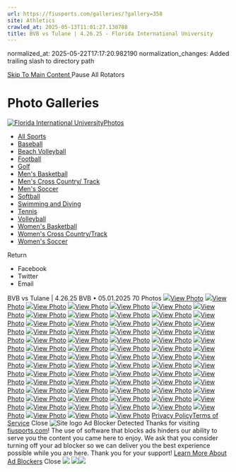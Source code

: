 ```yaml
---
url: https://fiusports.com/galleries/?gallery=358
site: Athletics
crawled_at: 2025-05-13T11:01:27.130788
title: BVB vs Tulane | 4.26.25 - Florida International University
---
```

normalized_at: 2025-05-22T17:17:20.982190
normalization_changes: Added trailing slash to directory path

[ Skip To Main Content ](https://fiusports.com/galleries/womens-beach-volleyball/bvb-vs-tulane-4-26-25/358#main-content) Pause All Rotators 
# Photo Galleries
[![Florida International University](https://fiusports.com/images/logos/site/site.png?height=60)Photos](https://fiusports.com/galleries/)
  * [All Sports](https://fiusports.com/galleries/)
  * [Baseball](https://fiusports.com/galleries/baseball/1)
  * [Beach Volleyball](https://fiusports.com/galleries/womens-beach-volleyball/19)
  * [Football](https://fiusports.com/galleries/football/4)
  * [Golf](https://fiusports.com/galleries/womens-golf/20)
  * [Men's Basketball](https://fiusports.com/galleries/mens-basketball/6)
  * [Men's Cross Country/ Track](https://fiusports.com/galleries/mens-cross-country/7)
  * [Men's Soccer](https://fiusports.com/galleries/mens-soccer/9)
  * [Softball](https://fiusports.com/galleries/softball/10)
  * [Swimming and Diving](https://fiusports.com/galleries/womens-swimming-and-diving/15)
  * [Tennis](https://fiusports.com/galleries/womens-tennis/16)
  * [Volleyball](https://fiusports.com/galleries/womens-volleyball/18)
  * [Women's Basketball](https://fiusports.com/galleries/womens-basketball/12)
  * [Women's Cross Country/Track](https://fiusports.com/galleries/womens-track-and-field/17)
  * [Women's Soccer](https://fiusports.com/galleries/womens-soccer/14)


Return
  * Facebook
  * Twitter
  * Email


BVB vs Tulane | 4.26.25
BVB • 05.01.2025
70 Photos
[![](https://fiusports.com/images/2025/5/1/Tulane_Semis-001.jpg?width=682&height=1024)View Photo](https://fiusports.com/galleries/womens-beach-volleyball/bvb-vs-tulane-4-26-25/image-1/358/62865)
[![](https://fiusports.com/galleries/womens-beach-volleyball/bvb-vs-tulane-4-26-25/358)View Photo](https://fiusports.com/galleries/womens-beach-volleyball/bvb-vs-tulane-4-26-25/image-2/358/62866)
[![](https://fiusports.com/galleries/womens-beach-volleyball/bvb-vs-tulane-4-26-25/358)View Photo](https://fiusports.com/galleries/womens-beach-volleyball/bvb-vs-tulane-4-26-25/image-3/358/62867)
[![](https://fiusports.com/galleries/womens-beach-volleyball/bvb-vs-tulane-4-26-25/358)View Photo](https://fiusports.com/galleries/womens-beach-volleyball/bvb-vs-tulane-4-26-25/image-4/358/62868)
[![](https://fiusports.com/galleries/womens-beach-volleyball/bvb-vs-tulane-4-26-25/358)View Photo](https://fiusports.com/galleries/womens-beach-volleyball/bvb-vs-tulane-4-26-25/image-5/358/62869)
[![](https://fiusports.com/galleries/womens-beach-volleyball/bvb-vs-tulane-4-26-25/358)View Photo](https://fiusports.com/galleries/womens-beach-volleyball/bvb-vs-tulane-4-26-25/image-6/358/62870)
[![](https://fiusports.com/galleries/womens-beach-volleyball/bvb-vs-tulane-4-26-25/358)View Photo](https://fiusports.com/galleries/womens-beach-volleyball/bvb-vs-tulane-4-26-25/image-7/358/62871)
[![](https://fiusports.com/galleries/womens-beach-volleyball/bvb-vs-tulane-4-26-25/358)View Photo](https://fiusports.com/galleries/womens-beach-volleyball/bvb-vs-tulane-4-26-25/image-8/358/62872)
[![](https://fiusports.com/galleries/womens-beach-volleyball/bvb-vs-tulane-4-26-25/358)View Photo](https://fiusports.com/galleries/womens-beach-volleyball/bvb-vs-tulane-4-26-25/image-9/358/62873)
[![](https://fiusports.com/galleries/womens-beach-volleyball/bvb-vs-tulane-4-26-25/358)View Photo](https://fiusports.com/galleries/womens-beach-volleyball/bvb-vs-tulane-4-26-25/image-10/358/62874)
[![](https://fiusports.com/galleries/womens-beach-volleyball/bvb-vs-tulane-4-26-25/358)View Photo](https://fiusports.com/galleries/womens-beach-volleyball/bvb-vs-tulane-4-26-25/image-11/358/62875)
[![](https://fiusports.com/galleries/womens-beach-volleyball/bvb-vs-tulane-4-26-25/358)View Photo](https://fiusports.com/galleries/womens-beach-volleyball/bvb-vs-tulane-4-26-25/image-12/358/62876)
[![](https://fiusports.com/galleries/womens-beach-volleyball/bvb-vs-tulane-4-26-25/358)View Photo](https://fiusports.com/galleries/womens-beach-volleyball/bvb-vs-tulane-4-26-25/image-13/358/62877)
[![](https://fiusports.com/galleries/womens-beach-volleyball/bvb-vs-tulane-4-26-25/358)View Photo](https://fiusports.com/galleries/womens-beach-volleyball/bvb-vs-tulane-4-26-25/image-14/358/62878)
[![](https://fiusports.com/galleries/womens-beach-volleyball/bvb-vs-tulane-4-26-25/358)View Photo](https://fiusports.com/galleries/womens-beach-volleyball/bvb-vs-tulane-4-26-25/image-15/358/62879)
[![](https://fiusports.com/galleries/womens-beach-volleyball/bvb-vs-tulane-4-26-25/358)View Photo](https://fiusports.com/galleries/womens-beach-volleyball/bvb-vs-tulane-4-26-25/image-16/358/62880)
[![](https://fiusports.com/galleries/womens-beach-volleyball/bvb-vs-tulane-4-26-25/358)View Photo](https://fiusports.com/galleries/womens-beach-volleyball/bvb-vs-tulane-4-26-25/image-17/358/62881)
[![](https://fiusports.com/galleries/womens-beach-volleyball/bvb-vs-tulane-4-26-25/358)View Photo](https://fiusports.com/galleries/womens-beach-volleyball/bvb-vs-tulane-4-26-25/image-18/358/62882)
[![](https://fiusports.com/galleries/womens-beach-volleyball/bvb-vs-tulane-4-26-25/358)View Photo](https://fiusports.com/galleries/womens-beach-volleyball/bvb-vs-tulane-4-26-25/image-19/358/62883)
[![](https://fiusports.com/galleries/womens-beach-volleyball/bvb-vs-tulane-4-26-25/358)View Photo](https://fiusports.com/galleries/womens-beach-volleyball/bvb-vs-tulane-4-26-25/image-20/358/62884)
[![](https://fiusports.com/galleries/womens-beach-volleyball/bvb-vs-tulane-4-26-25/358)View Photo](https://fiusports.com/galleries/womens-beach-volleyball/bvb-vs-tulane-4-26-25/image-21/358/62885)
[![](https://fiusports.com/galleries/womens-beach-volleyball/bvb-vs-tulane-4-26-25/358)View Photo](https://fiusports.com/galleries/womens-beach-volleyball/bvb-vs-tulane-4-26-25/image-22/358/62886)
[![](https://fiusports.com/galleries/womens-beach-volleyball/bvb-vs-tulane-4-26-25/358)View Photo](https://fiusports.com/galleries/womens-beach-volleyball/bvb-vs-tulane-4-26-25/image-23/358/62887)
[![](https://fiusports.com/galleries/womens-beach-volleyball/bvb-vs-tulane-4-26-25/358)View Photo](https://fiusports.com/galleries/womens-beach-volleyball/bvb-vs-tulane-4-26-25/image-24/358/62888)
[![](https://fiusports.com/galleries/womens-beach-volleyball/bvb-vs-tulane-4-26-25/358)View Photo](https://fiusports.com/galleries/womens-beach-volleyball/bvb-vs-tulane-4-26-25/image-25/358/62889)
[![](https://fiusports.com/galleries/womens-beach-volleyball/bvb-vs-tulane-4-26-25/358)View Photo](https://fiusports.com/galleries/womens-beach-volleyball/bvb-vs-tulane-4-26-25/image-26/358/62890)
[![](https://fiusports.com/galleries/womens-beach-volleyball/bvb-vs-tulane-4-26-25/358)View Photo](https://fiusports.com/galleries/womens-beach-volleyball/bvb-vs-tulane-4-26-25/image-27/358/62891)
[![](https://fiusports.com/galleries/womens-beach-volleyball/bvb-vs-tulane-4-26-25/358)View Photo](https://fiusports.com/galleries/womens-beach-volleyball/bvb-vs-tulane-4-26-25/image-28/358/62892)
[![](https://fiusports.com/galleries/womens-beach-volleyball/bvb-vs-tulane-4-26-25/358)View Photo](https://fiusports.com/galleries/womens-beach-volleyball/bvb-vs-tulane-4-26-25/image-29/358/62893)
[![](https://fiusports.com/galleries/womens-beach-volleyball/bvb-vs-tulane-4-26-25/358)View Photo](https://fiusports.com/galleries/womens-beach-volleyball/bvb-vs-tulane-4-26-25/image-30/358/62894)
[![](https://fiusports.com/galleries/womens-beach-volleyball/bvb-vs-tulane-4-26-25/358)View Photo](https://fiusports.com/galleries/womens-beach-volleyball/bvb-vs-tulane-4-26-25/image-31/358/62895)
[![](https://fiusports.com/galleries/womens-beach-volleyball/bvb-vs-tulane-4-26-25/358)View Photo](https://fiusports.com/galleries/womens-beach-volleyball/bvb-vs-tulane-4-26-25/image-32/358/62896)
[![](https://fiusports.com/galleries/womens-beach-volleyball/bvb-vs-tulane-4-26-25/358)View Photo](https://fiusports.com/galleries/womens-beach-volleyball/bvb-vs-tulane-4-26-25/image-33/358/62897)
[![](https://fiusports.com/galleries/womens-beach-volleyball/bvb-vs-tulane-4-26-25/358)View Photo](https://fiusports.com/galleries/womens-beach-volleyball/bvb-vs-tulane-4-26-25/image-34/358/62898)
[![](https://fiusports.com/galleries/womens-beach-volleyball/bvb-vs-tulane-4-26-25/358)View Photo](https://fiusports.com/galleries/womens-beach-volleyball/bvb-vs-tulane-4-26-25/image-35/358/62899)
[![](https://fiusports.com/galleries/womens-beach-volleyball/bvb-vs-tulane-4-26-25/358)View Photo](https://fiusports.com/galleries/womens-beach-volleyball/bvb-vs-tulane-4-26-25/image-36/358/62900)
[![](https://fiusports.com/galleries/womens-beach-volleyball/bvb-vs-tulane-4-26-25/358)View Photo](https://fiusports.com/galleries/womens-beach-volleyball/bvb-vs-tulane-4-26-25/image-37/358/62901)
[![](https://fiusports.com/galleries/womens-beach-volleyball/bvb-vs-tulane-4-26-25/358)View Photo](https://fiusports.com/galleries/womens-beach-volleyball/bvb-vs-tulane-4-26-25/image-38/358/62902)
[![](https://fiusports.com/galleries/womens-beach-volleyball/bvb-vs-tulane-4-26-25/358)View Photo](https://fiusports.com/galleries/womens-beach-volleyball/bvb-vs-tulane-4-26-25/image-39/358/62903)
[![](https://fiusports.com/galleries/womens-beach-volleyball/bvb-vs-tulane-4-26-25/358)View Photo](https://fiusports.com/galleries/womens-beach-volleyball/bvb-vs-tulane-4-26-25/image-40/358/62904)
[![](https://fiusports.com/galleries/womens-beach-volleyball/bvb-vs-tulane-4-26-25/358)View Photo](https://fiusports.com/galleries/womens-beach-volleyball/bvb-vs-tulane-4-26-25/image-41/358/62905)
[![](https://fiusports.com/galleries/womens-beach-volleyball/bvb-vs-tulane-4-26-25/358)View Photo](https://fiusports.com/galleries/womens-beach-volleyball/bvb-vs-tulane-4-26-25/image-42/358/62906)
[![](https://fiusports.com/galleries/womens-beach-volleyball/bvb-vs-tulane-4-26-25/358)View Photo](https://fiusports.com/galleries/womens-beach-volleyball/bvb-vs-tulane-4-26-25/image-43/358/62907)
[![](https://fiusports.com/galleries/womens-beach-volleyball/bvb-vs-tulane-4-26-25/358)View Photo](https://fiusports.com/galleries/womens-beach-volleyball/bvb-vs-tulane-4-26-25/image-44/358/62908)
[![](https://fiusports.com/galleries/womens-beach-volleyball/bvb-vs-tulane-4-26-25/358)View Photo](https://fiusports.com/galleries/womens-beach-volleyball/bvb-vs-tulane-4-26-25/image-45/358/62909)
[![](https://fiusports.com/galleries/womens-beach-volleyball/bvb-vs-tulane-4-26-25/358)View Photo](https://fiusports.com/galleries/womens-beach-volleyball/bvb-vs-tulane-4-26-25/image-46/358/62910)
[![](https://fiusports.com/galleries/womens-beach-volleyball/bvb-vs-tulane-4-26-25/358)View Photo](https://fiusports.com/galleries/womens-beach-volleyball/bvb-vs-tulane-4-26-25/image-47/358/62911)
[![](https://fiusports.com/galleries/womens-beach-volleyball/bvb-vs-tulane-4-26-25/358)View Photo](https://fiusports.com/galleries/womens-beach-volleyball/bvb-vs-tulane-4-26-25/image-48/358/62912)
[![](https://fiusports.com/galleries/womens-beach-volleyball/bvb-vs-tulane-4-26-25/358)View Photo](https://fiusports.com/galleries/womens-beach-volleyball/bvb-vs-tulane-4-26-25/image-49/358/62913)
[![](https://fiusports.com/galleries/womens-beach-volleyball/bvb-vs-tulane-4-26-25/358)View Photo](https://fiusports.com/galleries/womens-beach-volleyball/bvb-vs-tulane-4-26-25/image-50/358/62914)
[![](https://fiusports.com/galleries/womens-beach-volleyball/bvb-vs-tulane-4-26-25/358)View Photo](https://fiusports.com/galleries/womens-beach-volleyball/bvb-vs-tulane-4-26-25/image-51/358/62915)
[![](https://fiusports.com/galleries/womens-beach-volleyball/bvb-vs-tulane-4-26-25/358)View Photo](https://fiusports.com/galleries/womens-beach-volleyball/bvb-vs-tulane-4-26-25/image-52/358/62916)
[![](https://fiusports.com/galleries/womens-beach-volleyball/bvb-vs-tulane-4-26-25/358)View Photo](https://fiusports.com/galleries/womens-beach-volleyball/bvb-vs-tulane-4-26-25/image-53/358/62917)
[![](https://fiusports.com/galleries/womens-beach-volleyball/bvb-vs-tulane-4-26-25/358)View Photo](https://fiusports.com/galleries/womens-beach-volleyball/bvb-vs-tulane-4-26-25/image-54/358/62918)
[![](https://fiusports.com/galleries/womens-beach-volleyball/bvb-vs-tulane-4-26-25/358)View Photo](https://fiusports.com/galleries/womens-beach-volleyball/bvb-vs-tulane-4-26-25/image-55/358/62919)
[![](https://fiusports.com/galleries/womens-beach-volleyball/bvb-vs-tulane-4-26-25/358)View Photo](https://fiusports.com/galleries/womens-beach-volleyball/bvb-vs-tulane-4-26-25/image-56/358/62920)
[![](https://fiusports.com/galleries/womens-beach-volleyball/bvb-vs-tulane-4-26-25/358)View Photo](https://fiusports.com/galleries/womens-beach-volleyball/bvb-vs-tulane-4-26-25/image-57/358/62921)
[![](https://fiusports.com/galleries/womens-beach-volleyball/bvb-vs-tulane-4-26-25/358)View Photo](https://fiusports.com/galleries/womens-beach-volleyball/bvb-vs-tulane-4-26-25/image-58/358/62922)
[![](https://fiusports.com/galleries/womens-beach-volleyball/bvb-vs-tulane-4-26-25/358)View Photo](https://fiusports.com/galleries/womens-beach-volleyball/bvb-vs-tulane-4-26-25/image-59/358/62923)
[![](https://fiusports.com/galleries/womens-beach-volleyball/bvb-vs-tulane-4-26-25/358)View Photo](https://fiusports.com/galleries/womens-beach-volleyball/bvb-vs-tulane-4-26-25/image-60/358/62924)
[![](https://fiusports.com/galleries/womens-beach-volleyball/bvb-vs-tulane-4-26-25/358)View Photo](https://fiusports.com/galleries/womens-beach-volleyball/bvb-vs-tulane-4-26-25/image-61/358/62925)
[![](https://fiusports.com/galleries/womens-beach-volleyball/bvb-vs-tulane-4-26-25/358)View Photo](https://fiusports.com/galleries/womens-beach-volleyball/bvb-vs-tulane-4-26-25/image-62/358/62926)
[![](https://fiusports.com/galleries/womens-beach-volleyball/bvb-vs-tulane-4-26-25/358)View Photo](https://fiusports.com/galleries/womens-beach-volleyball/bvb-vs-tulane-4-26-25/image-63/358/62927)
[![](https://fiusports.com/galleries/womens-beach-volleyball/bvb-vs-tulane-4-26-25/358)View Photo](https://fiusports.com/galleries/womens-beach-volleyball/bvb-vs-tulane-4-26-25/image-64/358/62928)
[![](https://fiusports.com/galleries/womens-beach-volleyball/bvb-vs-tulane-4-26-25/358)View Photo](https://fiusports.com/galleries/womens-beach-volleyball/bvb-vs-tulane-4-26-25/image-65/358/62929)
[![](https://fiusports.com/galleries/womens-beach-volleyball/bvb-vs-tulane-4-26-25/358)View Photo](https://fiusports.com/galleries/womens-beach-volleyball/bvb-vs-tulane-4-26-25/image-66/358/62930)
[![](https://fiusports.com/galleries/womens-beach-volleyball/bvb-vs-tulane-4-26-25/358)View Photo](https://fiusports.com/galleries/womens-beach-volleyball/bvb-vs-tulane-4-26-25/image-67/358/62931)
[![](https://fiusports.com/galleries/womens-beach-volleyball/bvb-vs-tulane-4-26-25/358)View Photo](https://fiusports.com/galleries/womens-beach-volleyball/bvb-vs-tulane-4-26-25/image-68/358/62932)
[![](https://fiusports.com/galleries/womens-beach-volleyball/bvb-vs-tulane-4-26-25/358)View Photo](https://fiusports.com/galleries/womens-beach-volleyball/bvb-vs-tulane-4-26-25/image-69/358/62933)
[![](https://fiusports.com/galleries/womens-beach-volleyball/bvb-vs-tulane-4-26-25/358)View Photo](https://fiusports.com/galleries/womens-beach-volleyball/bvb-vs-tulane-4-26-25/image-70/358/62934)
[Privacy Policy](https://www.sidearmsports.com/privacypolicy/)[Terms of Service](https://www.sidearmsports.com/terms-of-service/)
Close
![Site logo](https://fiusports.com/images/logos/site/site.png?width=48)
Ad Blocker Detected
Thanks for visiting [fiusports.com](https://fiusports.com/galleries/womens-beach-volleyball/bvb-vs-tulane-4-26-25/358)!
The use of software that blocks ads hinders our ability to serve you the content you came here to enjoy.
We ask that you consider turning off your ad blocker so we can deliver you the best experience possible while you are here.
Thank you for your support!
[Learn More About Ad Blockers](http://www.sidearmsports.com/blockers)
Close
![](https://adservice.google.com/ddm/fls/z/dc_pre=CKPcwubaoI0DFVC-WgUdjoU07w;src=8031022;type=count0;cat=sitev0;dc_lat=;dc_rdid=;tag_for_child_directed_treatment=;ord=1;num=5643483944505.641)
![](https://insight.adsrvr.org/track/conv/?adv=3xwb5d7&ct=0:6dpl0mk&fmt=3)![](https://adservice.google.com/ddm/fls/z/dc_pre=CMqGw-baoI0DFWqPWgUdf5QVMw;src=8031022;type=counter;cat=sitev0;dc_lat=;dc_rdid=;tag_for_child_directed_treatment=;ord=1;num=2013316123998.2156)
